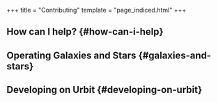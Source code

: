+++
title = "Contributing"
template = "page_indiced.html"
+++

## How can I help? {#how-can-i-help}

## Operating Galaxies and Stars {#galaxies-and-stars}

## Developing on Urbit {#developing-on-urbit}